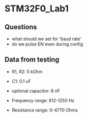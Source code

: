 # STM32F0_Lab1

## Questions
- what should we set for 'baud rate'
- do we pulse EN even during config

## Data from testing
- R1, R2: 5 kOhm
- C1: 0.1 uF
- optional capacitor: 8 nF

- Frequency range: 812-1250 Hz
- Resistance range: 0-4770 Ohms
